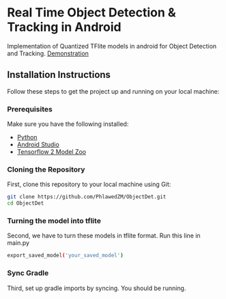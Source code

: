 # Real Time Object Detection & Tracking in Android

Implementation of Quantized TFlite models in android for Object Detection and Tracking.
[Demonstration](https://youtu.be/p8af3-unmQA)

## Installation Instructions

Follow these steps to get the project up and running on your local machine:

### Prerequisites
Make sure you have the following installed:

- [Python](https://www.python.org/)
- [Android Studio](https://developer.android.com/studio)
- [Tensorflow 2 Model Zoo](https://github.com/tensorflow/models/blob/master/research/object_detection/g3doc/tf2_detection_zoo.md)

### Cloning the Repository
First, clone this repository to your local machine using Git:

```bash
git clone https://github.com/PhlawedZM/ObjectDet.git
cd ObjectDet
```


### Turning the model into tflite
Second, we have to turn these models in tflite format. Run this line in main.py


```bash
export_saved_model('your_saved_model')
```


### Sync Gradle
Third, set up gradle imports by syncing.
You should be running.
